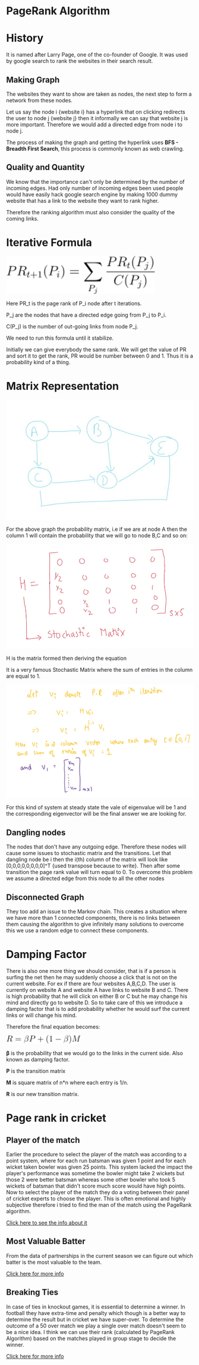# PageRank Algorithm

# History

It is named after Larry Page, one of the co-founder of Google. It was used by google search to rank the websites in their search result.

## Making Graph

The websites they want to show are taken as nodes, the next step to form a network from these nodes.

Let us say the node i {website i} has a hyperlink that on clicking redirects the user to node j {website j} then it informally we can say that website j is more important. Therefore we would add a directed edge from node i to node j. 

The process of making the graph and getting the hyperlink uses **BFS -   Breadth First Search**, this process is commonly known as web crawling.

## Quality and Quantity

We know that the importance can't only be determined by the number of incoming edges. Had only number of incoming edges been used people would have easily hack google search engine by making 1000 dummy website that has a link to the website they want to rank higher.

Therefore the ranking algorithm must also consider the quality of the coming links.

# Iterative Formula

<img src="screenshots/dp7.png" width=400>

Here PR_t is the page rank of P_i node after t iterations.

P_j are the nodes that have a directed edge going from P_j to P_i.

C(P_j) is the number of out-going links from node P_j.

We need to run this formula until it stabilize.

Initially we can give everybody the same rank. We will get the value of PR and sort it to get the rank, PR would be number between 0 and 1. Thus it is a probability kind of a thing.

# Matrix Representation

<img src="screenshots/dp9.jpg">

For the above graph the probability matrix, i.e if we are at node A then the column 1 will contain the probability that we will go to node B,C and so on:

<img src="screenshots/dp10.jpg">

H is the matrix formed then deriving the equation

It is a very famous Stochastic Matrix where the sum of entries in the column are equal to 1.

<img src="screenshots/dp11.jpg">

For this kind of system at steady state the vale of eigenvalue will be 1 and the corresponding eigenvector will be the final answer we are looking for.

## Dangling nodes

The nodes that don't have any outgoing edge. Therefore these nodes will cause some issues to stochastic matrix and the transitions. Let that dangling node be i then the i(th) column of the matrix will look like [0,0,0,0,0,0,0,0]^T {used transpose because to write}. Then after some transition the page rank value will turn equal to 0. To overcome this problem we assume a directed edge from this node to all the other nodes 

## Disconnected Graph

They too add an issue to the Markov chain. This creates a situation where we have more than 1 connected components, there is no links between them causing the algorithm to give infinitely many solutions to overcome this we use a random edge to connect these components.

# Damping Factor

There is also one more thing we should consider, that is if a person is surfing the net then he may suddenly choose a click that is not on the current website. For ex if there are four websites A,B,C,D. The user is currently on website A and website A have links to website B and C. There is high probability that he will click on either B or C but he may change his mind and directly go to website D. So to take care of this we introduce a damping factor that is to add probability whether he would surf the current links or will change his mind.

Therefore the final equation becomes:

<img src="screenshots/dp8.png" width=200>

**β** is the probability that we would go to the links in the current side. Also known as damping factor.

**P** is the transition matrix

**M** is square matrix of n*n where each entry is 1/n.

**R** is our new transition matrix.

# Page rank in cricket

## Player of the match

Earlier the procedure to select the player of the match was according to a point system, where for each run batsman was given 1 point and for each wicket taken bowler was given 25 points. This system lacked the impact the player's performance was sometime the bowler might take 2 wickets but those 2 were better batsman whereas some other bowler who took 5 wickets of batsman that didn't score much score would have high points. Now to select the player of the match they do a voting between their panel of cricket experts to choose the player. This is often emotional and highly subjective therefore i tried to find the man of the match using the PageRank algorithm.

[Click here to see the info about it](Pagerank/POM/)

## Most Valuable Batter

From the data of partnerships in the current season we can figure out which batter is the most valuable to the team.

[Click here for more info](Pagerank/MVB/)

## Breaking Ties

In case of ties in knockout games, it is essential to determine a winner. In football they have extra-time and penalty which though is a better way to determine the result but in cricket we have super-over. To determine the outcome of a 50 over match we play a single over match doesn't seem to be a nice idea. I think we can use their rank (calculated by PageRank Algorithm) based on the matches played in group stage to decide the winner.

[Click here for more info](Pagerank/Team_ranking/)
